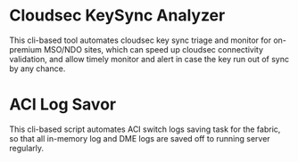 # Cloudsec KeySync Analyzer
This cli-based tool automates cloudsec key sync triage and monitor for on-premium MSO/NDO sites, which can speed up cloudsec connectivity validation, and allow timely monitor and alert in case the key run out of sync by any chance.

# ACI Log Savor

This cli-based script automates ACI switch logs saving task for the fabric, so that all in-memory log and DME logs are saved off to running server regularly.
